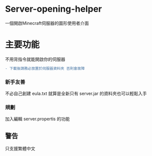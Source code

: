 # Server-opening-helper
一個開啟Minecraft伺服器的圖形使用者介面

# 主要功能
不用背指令就能開啟你的伺服器
```diff
- 下載後請務必放置於伺服器資料夾 否則會故障
```

### 新手友善
不必自己創建 eula.txt
就算是全新只有 server.jar 的資料夾也可以輕鬆入手

### 規劃
加入編輯 server.propertis 的功能

## 警告
只支援繁體中文
